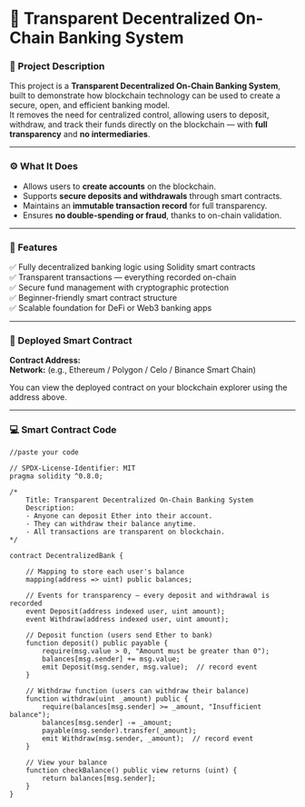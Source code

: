 
# 💠 Transparent Decentralized On-Chain Banking System

### 🧾 Project Description  
This project is a **Transparent Decentralized On-Chain Banking System**, built to demonstrate how blockchain technology can be used to create a secure, open, and efficient banking model.  
It removes the need for centralized control, allowing users to deposit, withdraw, and track their funds directly on the blockchain — with **full transparency** and **no intermediaries**.

---

### ⚙️ What It Does  
- Allows users to **create accounts** on the blockchain.  
- Supports **secure deposits and withdrawals** through smart contracts.  
- Maintains an **immutable transaction record** for full transparency.  
- Ensures **no double-spending or fraud**, thanks to on-chain validation.  

---

### 🌟 Features  
✅ Fully decentralized banking logic using Solidity smart contracts  
✅ Transparent transactions — everything recorded on-chain  
✅ Secure fund management with cryptographic protection  
✅ Beginner-friendly smart contract structure  
✅ Scalable foundation for DeFi or Web3 banking apps  

---

### 🔗 Deployed Smart Contract  
**Contract Address:**   
**Network:** (e.g., Ethereum / Polygon / Celo / Binance Smart Chain)  

You can view the deployed contract on your blockchain explorer using the address above.

---

### 💻 Smart Contract Code  
```solidity
//paste your code

// SPDX-License-Identifier: MIT
pragma solidity ^0.8.0;

/*
    Title: Transparent Decentralized On-Chain Banking System
    Description:
    - Anyone can deposit Ether into their account.
    - They can withdraw their balance anytime.
    - All transactions are transparent on blockchain.
*/

contract DecentralizedBank {

    // Mapping to store each user's balance
    mapping(address => uint) public balances;

    // Events for transparency — every deposit and withdrawal is recorded
    event Deposit(address indexed user, uint amount);
    event Withdraw(address indexed user, uint amount);

    // Deposit function (users send Ether to bank)
    function deposit() public payable {
        require(msg.value > 0, "Amount must be greater than 0");
        balances[msg.sender] += msg.value;
        emit Deposit(msg.sender, msg.value);  // record event
    }

    // Withdraw function (users can withdraw their balance)
    function withdraw(uint _amount) public {
        require(balances[msg.sender] >= _amount, "Insufficient balance");
        balances[msg.sender] -= _amount;
        payable(msg.sender).transfer(_amount);
        emit Withdraw(msg.sender, _amount);  // record event
    }

    // View your balance
    function checkBalance() public view returns (uint) {
        return balances[msg.sender];
    }
}
